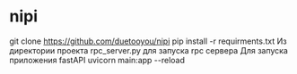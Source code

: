 # nipi 
git clone https://github.com/duetooyou/nipi
pip install -r requirments.txt
Из директории проекта rpc_server.py для запуска rpc сервера
Для запуска приложения fastAPI uvicorn main:app --reload
